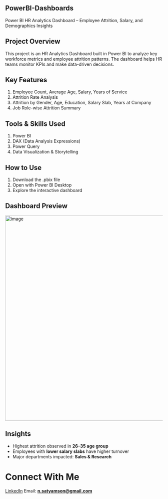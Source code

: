 ## PowerBI-Dashboards
Power BI HR Analytics Dashboard – Employee Attrition, Salary, and Demographics Insights

## Project Overview

This project is an HR Analytics Dashboard built in Power BI to analyze key workforce metrics and employee attrition patterns.
The dashboard helps HR teams monitor KPIs and make data-driven decisions.

## Key Features 

1. Employee Count, Average Age, Salary, Years of Service
2. Attrition Rate Analysis
3. Attrition by Gender, Age, Education, Salary Slab, Years at Company
4. Job Role-wise Attrition Summary

## Tools & Skills Used 

1. Power BI
2. DAX (Data Analysis Expressions)
3. Power Query
4. Data Visualization & Storytelling

## How to Use 

1. Download the .pbix file
2. Open with Power BI Desktop
3. Explore the interactive dashboard

## Dashboard Preview
<img width="1184" height="655" alt="image" src="https://github.com/user-attachments/assets/081bffe9-7bf8-4f99-8681-255003747c88" />


## Insights
- Highest attrition observed in **26–35 age group**  
- Employees with **lower salary slabs** have higher turnover  
- Major departments impacted: **Sales & Research**

# Connect With Me
[LinkedIn](https://linkedin.com/in/nalwala-j-b15900210)
Email: **n.satyamson@gmail.com**
